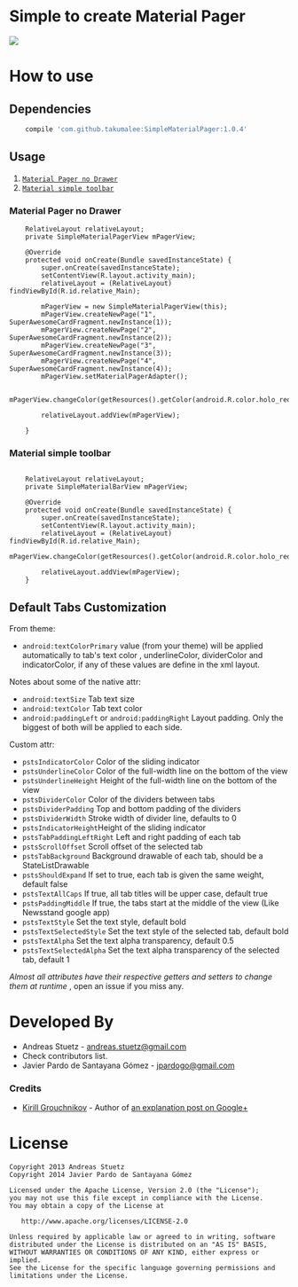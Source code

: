 # Simple to create Material Pager
![](http://i.imgur.com/C734q5F.png)

# How to use

## Dependencies
```gradle
	compile 'com.github.takumalee:SimpleMaterialPager:1.0.4'
```

## Usage

1. [`Material Pager no Drawer`](https://github.com/TakumaMochizuki/SimpleMaterialPager#material-pager-no-drawer)
2. [`Material simple toolbar`](https://github.com/TakumaMochizuki/SimpleMaterialPager#material-simple-toolbar)


### Material Pager no Drawer
```
	RelativeLayout relativeLayout;
   	private SimpleMaterialPagerView mPagerView;

    @Override
    protected void onCreate(Bundle savedInstanceState) {
        super.onCreate(savedInstanceState);
        setContentView(R.layout.activity_main);
        relativeLayout = (RelativeLayout) findViewById(R.id.relative_Main);

        mPagerView = new SimpleMaterialPagerView(this);
        mPagerView.createNewPage("1", SuperAwesomeCardFragment.newInstance(1));
        mPagerView.createNewPage("2", SuperAwesomeCardFragment.newInstance(2));
        mPagerView.createNewPage("3", SuperAwesomeCardFragment.newInstance(3));
        mPagerView.createNewPage("4", SuperAwesomeCardFragment.newInstance(4));
        mPagerView.setMaterialPagerAdapter();
        
		mPagerView.changeColor(getResources().getColor(android.R.color.holo_red_light));

        relativeLayout.addView(mPagerView);

    }
```

### Material simple toolbar
```

    RelativeLayout relativeLayout;
    private SimpleMaterialBarView mPagerView;

    @Override
    protected void onCreate(Bundle savedInstanceState) {
        super.onCreate(savedInstanceState);
        setContentView(R.layout.activity_main);
        relativeLayout = (RelativeLayout) findViewById(R.id.relative_Main);
        mPagerView.changeColor(getResources().getColor(android.R.color.holo_red_light));

        relativeLayout.addView(mPagerView);
    }
```

## Default Tabs Customization

From theme:

* `android:textColorPrimary` value (from your theme) will be applied automatically  to tab's text color , underlineColor, dividerColor and indicatorColor, if any of these values are define in the xml layout.

Notes about some of the native attr:

* `android:textSize` Tab text size
* `android:textColor` Tab text color
* `android:paddingLeft` or `android:paddingRight` Layout padding. Only the biggest of both will be applied to each side.


Custom attr:

 * `pstsIndicatorColor` Color of the sliding indicator
 * `pstsUnderlineColor` Color of the full-width line on the bottom of the view
 * `pstsUnderlineHeight` Height of the full-width line on the bottom of the view
 * `pstsDividerColor` Color of the dividers between tabs
 * `pstsDividerPadding` Top and bottom padding of the dividers
 * `pstsDividerWidth` Stroke width of divider line, defaults to 0
 * `pstsIndicatorHeight`Height of the sliding indicator
 * `pstsTabPaddingLeftRight` Left and right padding of each tab
 * `pstsScrollOffset` Scroll offset of the selected tab
 * `pstsTabBackground` Background drawable of each tab, should be a StateListDrawable
 * `pstsShouldExpand` If set to true, each tab is given the same weight, default false
 * `pstsTextAllCaps` If true, all tab titles will be upper case, default true
 * `pstsPaddingMiddle` If true, the tabs start at the middle of the view (Like Newsstand google app)
 * `pstsTextStyle` Set the text style, default bold
 * `pstsTextSelectedStyle` Set the text style of the selected tab, default bold
 * `pstsTextAlpha` Set the text alpha transparency, default 0.5
 * `pstsTextSelectedAlpha` Set the text alpha transparency of the selected tab, default 1

*Almost all attributes have their respective getters and setters to change them at runtime* , open an issue if you miss any.

# Developed By

 * Andreas Stuetz - <andreas.stuetz@gmail.com>
 * Check contributors list.
 * Javier Pardo de Santayana Gómez - <jpardogo@gmail.com>

### Credits

 * [Kirill Grouchnikov](https://plus.google.com/108761828584265913206/posts) - Author of [an explanation post on Google+](https://plus.google.com/108761828584265913206/posts/Cwk7joBV3AC)


# License

    Copyright 2013 Andreas Stuetz
    Copyright 2014 Javier Pardo de Santayana Gómez

    Licensed under the Apache License, Version 2.0 (the "License");
    you may not use this file except in compliance with the License.
    You may obtain a copy of the License at

       http://www.apache.org/licenses/LICENSE-2.0

    Unless required by applicable law or agreed to in writing, software
    distributed under the License is distributed on an "AS IS" BASIS,
    WITHOUT WARRANTIES OR CONDITIONS OF ANY KIND, either express or implied.
    See the License for the specific language governing permissions and
    limitations under the License.
